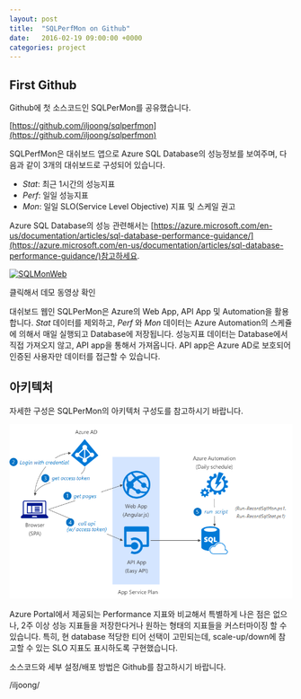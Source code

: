 ```yaml
---
layout: post
title:  "SQLPerfMon on Github"
date:   2016-02-19 09:00:00 +0000
categories: project
---
```


## First Github

Github에 첫 소스코드인 SQLPerMon를 공유했습니다.

[https://github.com/iljoong/sqlperfmon](https://github.com/iljoong/sqlperfmon)

SQLPerfMon은 대쉬보드 앱으로 Azure SQL Database의 성능정보를 보여주며, 다음과 같이 3개의 대쉬보드로 구성되어 있습니다.

* _Stat_: 최근 1시간의 성능지표
* _Perf_: 일일 성능지표
* _Mon_: 일일 SLO(Service Level Objective) 지표 및 스케일 권고

Azure SQL Database의 성능 관련해서는 [https://azure.microsoft.com/en-us/documentation/articles/sql-database-performance-guidance/](https://azure.microsoft.com/en-us/documentation/articles/sql-database-performance-guidance/)참고하세요.

[![SQLMonWeb](https://img.youtube.com/vi/Fe4GNGS_0kc/0.jpg)](https://youtu.be/Fe4GNGS_0kc)

클릭해서 데모 동영상 확인


대쉬보드 웹인 SQLPerMon은 Azure의 Web App, API App 및 Automation을 활용합니다.
_Stat_ 데이터를 제외하고, _Perf_ 와 _Mon_ 데이터는 Azure Automation의 스케쥴에 의해서 매일 실행되고 Database에 저장됩니다.
성능지표 데이터는 Database에서 직접 가져오지 않고, API app을 통해서 가져옵니다. API app은 Azure AD로 보호되어 인증된 사용자만 데이터를 접근할 수 있습니다.

## 아키텍처

자세한 구성은 SQLPerMon의 아키텍처 구성도를 참고하시기 바랍니다.

![Architecture](https://github.com/iljoong/sqlperfmon/raw/master/doc/pix/architecture.png)

Azure Portal에서 제공되는 Performance 지표와 비교해서 특별하게 나은 점은 없으나, 2주 이상 성능 지표들을 저장한다거나 원하는 형태의 지표들을 커스터마이징 할 수 있습니다.
특히, 현 database 적당한 티어 선택이 고민되는데, scale-up/down에 참고할 수 있는 SLO 지표도 표시하도록 구현했습니다.



소스코드와 세부 설정/배포 방법은 Github를 참고하시기 바랍니다.

/iljoong/

